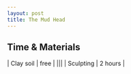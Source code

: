 ```yaml
---
layout: post
title: The Mud Head
---
```


## Time & Materials ##

| Clay soil | free |
|||
| Sculpting | 2 hours |
